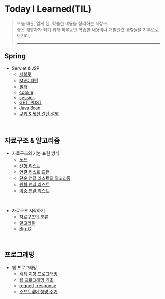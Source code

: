 # Today I Learned(TIL)

>오늘 배운, 알게 된, 학습한 내용을 정리하는 저장소. <br/>
>좋은 개발자가 되기 위해 하루동안 학습한 내용이나 개발관련 경험들을 기록으로 남긴다.<br/>
> ***


Spring
---

- Servlet & JSP
  - [서블릿](https://github.com/mingseok/TIL/blob/main/Servlet%20%26%20JSP/%EC%84%9C%EB%B8%94%EB%A6%BF.md)<br/>
  - [MVC 패턴](https://github.com/mingseok/TIL/blob/main/Servlet%20%26%20JSP/MVC%20%ED%8C%A8%ED%84%B4%20%EA%B5%AC%ED%98%84.md)<br/>
   - [필터](https://github.com/mingseok/TIL/blob/main/Servlet%20%26%20JSP/%ED%95%84%ED%84%B0.md)<br/>
  - [cookie](https://github.com/mingseok/TIL/blob/main/Servlet%20%26%20JSP/cookie.md)<br/>
  - [session](https://github.com/mingseok/TIL/blob/main/Servlet%20%26%20JSP/session.md)<br/>
  - [GET, POST](https://github.com/mingseok/TIL/blob/main/Servlet%20%26%20JSP/GET%2C%C2%A0POST.md)<br/>
  - [Java Bean](https://github.com/mingseok/TIL/blob/main/Servlet%20%26%20JSP/Java%20Bean.md)<br/>
  - [쿠키 & 세션 간단 설명](https://github.com/mingseok/TIL/blob/main/Servlet%20%26%20JSP/%EC%BF%A0%ED%82%A4%20%26%20%EC%84%B8%EC%85%98%20%EA%B0%84%EB%8B%A8%ED%95%9C%20%EC%84%A4%EB%AA%85.md)<br/>

<br/>

## 자료구조 & 알고리즘

- 자료구조의 기본 표현 방식
  - [노드](https://github.com/mingseok/TIL/blob/main/%EC%9E%90%EB%A3%8C%EA%B5%AC%EC%A1%B0%20%26%20%EC%95%8C%EA%B3%A0%EB%A6%AC%EC%A6%98/%EB%85%B8%EB%93%9C.md)<br/>
  - [선형 리스트](https://github.com/mingseok/TIL/blob/main/%EC%9E%90%EB%A3%8C%EA%B5%AC%EC%A1%B0%20%26%20%EC%95%8C%EA%B3%A0%EB%A6%AC%EC%A6%98/%EC%84%A0%ED%98%95%20%EB%A6%AC%EC%8A%A4%ED%8A%B8.md)<br/>
  - [연결 리스트 표현](https://github.com/mingseok/TIL/blob/main/%EC%9E%90%EB%A3%8C%EA%B5%AC%EC%A1%B0%20%26%20%EC%95%8C%EA%B3%A0%EB%A6%AC%EC%A6%98/%EC%97%B0%EA%B2%B0%20%EB%A6%AC%EC%8A%A4%ED%8A%B8%20%ED%91%9C%ED%98%84.md)<br/>
  - [단순 연결 리스트의 알고리즘](https://github.com/mingseok/TIL/blob/main/%EC%9E%90%EB%A3%8C%EA%B5%AC%EC%A1%B0%20%26%20%EC%95%8C%EA%B3%A0%EB%A6%AC%EC%A6%98/%EB%8B%A8%EC%88%9C%20%EC%97%B0%EA%B2%B0%20%EB%A6%AC%EC%8A%A4%ED%8A%B8%EC%9D%98%20%EC%95%8C%EA%B3%A0%EB%A6%AC%EC%A6%98.md)<br/>
  - [원형 연결 리스트](https://github.com/mingseok/TIL/blob/main/%EC%9E%90%EB%A3%8C%EA%B5%AC%EC%A1%B0%20%26%20%EC%95%8C%EA%B3%A0%EB%A6%AC%EC%A6%98/%EC%9B%90%ED%98%95%20%EC%97%B0%EA%B2%B0%20%EB%A6%AC%EC%8A%A4%ED%8A%B8.md)<br/>
  - [이중 연결 리스트]()<br/>
  



<br/>

- 자료구조 시작하기
  - [자료구조의 분류](https://github.com/mingseok/TIL/blob/main/%EC%9E%90%EB%A3%8C%EA%B5%AC%EC%A1%B0%20%26%20%EC%95%8C%EA%B3%A0%EB%A6%AC%EC%A6%98/%EC%9E%90%EB%A3%8C%EA%B5%AC%EC%A1%B0%EC%9D%98%20%EB%B6%84%EB%A5%98.md)<br/>
  - [알고리즘](https://github.com/mingseok/TIL/blob/main/%EC%9E%90%EB%A3%8C%EA%B5%AC%EC%A1%B0%20%26%20%EC%95%8C%EA%B3%A0%EB%A6%AC%EC%A6%98/%EC%95%8C%EA%B3%A0%EB%A6%AC%EC%A6%98.md)<br/>
  - [Big-O](https://github.com/mingseok/TIL/blob/main/%EC%9E%90%EB%A3%8C%EA%B5%AC%EC%A1%B0%20%26%20%EC%95%8C%EA%B3%A0%EB%A6%AC%EC%A6%98/Big_O.md)<br/>


<br/>

## 프로그래밍
- 웹 프로그래밍
  - [객체 지향 프로그래밍](https://github.com/mingseok/TIL/blob/main/programming/%EA%B0%9D%EC%B2%B4%20%EC%A7%80%ED%96%A5%20%ED%94%84%EB%A1%9C%EA%B7%B8%EB%9E%98%EB%B0%8D.md)<br/>
  - [웹 프로그래밍 기초](https://github.com/mingseok/TIL/blob/main/programming/%EC%9B%B9%20%ED%94%84%EB%A1%9C%EA%B7%B8%EB%9E%98%EB%B0%8D%20%EA%B8%B0%EC%B4%88.md)<br/>
  - [request, response](https://github.com/mingseok/TIL/blob/main/programming/request%2C%20response.md)<br/>
  - [소프트웨어 생명 주기](https://github.com/mingseok/TIL/blob/main/programming/%EC%86%8C%ED%94%84%ED%8A%B8%EC%9B%A8%EC%96%B4%20%EC%83%9D%EB%AA%85%20%EC%A3%BC%EA%B8%B0.md)<br/>
